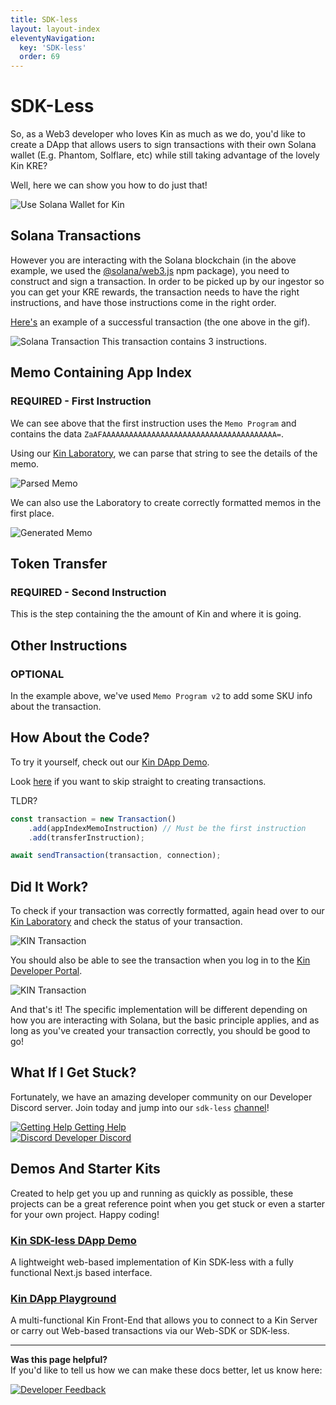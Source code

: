 ```yaml
---
title: SDK-less
layout: layout-index
eleventyNavigation:
  key: 'SDK-less'
  order: 69
---
```


# SDK-Less

So, as a Web3 developer who loves Kin as much as we do, you'd like to create a DApp that allows users to sign transactions with their own Solana wallet (E.g. Phantom, Solflare, etc) while still taking advantage of the lovely Kin KRE?

Well, here we can show you how to do just that!

![Use Solana Wallet for Kin](./images/SDKless-01-intro.gif)

## Solana Transactions

However you are interacting with the Solana blockchain (in the above example, we used the [@solana/web3.js](https://www.npmjs.com/package/@solana/web3.js/v/0.30.8) npm package), you need to construct and sign a transaction. In order to be picked up by our ingestor so you can get your KRE rewards, the transaction needs to have the right instructions, and have those instructions come in the right order.

[Here's](https://explorer.solana.com/tx/5hFUXXZeHsUhsd1B5B4r5WSp3gbNRn9nnjG54S1CawHj3XT9rzWCxiD2GoCMrkC1pPFMJ3ezjujF9FAZZnY2Fq2j) an example of a successful transaction (the one above in the gif).

![Solana Transaction](./images/SDKless-02-transactionInstructions.png)
This transaction contains 3 instructions.

## Memo Containing App Index 
### REQUIRED - First Instruction
We can see above that the first instruction uses the `Memo Program` and contains the data `ZaAFAAAAAAAAAAAAAAAAAAAAAAAAAAAAAAAAAAAAAAA=`.

Using our [Kin Laboratory](https://laboratory.kin.org/memo), we can parse that string to see the details of the memo.

![Parsed Memo](./images/SDKless-03-parse_memo.png)

We can also use the Laboratory to create correctly formatted memos in the first place.

![Generated Memo](./images/SDKless-04-create_memo.png)

## Token Transfer
### REQUIRED - Second Instruction
This is the step containing the the amount of Kin and where it is going.

## Other Instructions
### OPTIONAL
In the example above, we've used `Memo Program v2` to add some SKU info about the transaction.

## How About the Code?
To try it yourself, check out our [Kin DApp Demo](https://github.com/kin-labs/kin-dapp-demo).

Look [here](https://github.com/kin-labs/kin-dapp-demo/blob/master/src/helpers/SDKless/handleSendKin.ts) if you want to skip straight to creating transactions.

TLDR?
```js
const transaction = new Transaction()
    .add(appIndexMemoInstruction) // Must be the first instruction
    .add(transferInstruction);

await sendTransaction(transaction, connection);
```

## Did It Work?
To check if your transaction was correctly formatted, again head over to our [Kin Laboratory](https://laboratory.kin.org/transaction) and check the status of your transaction.

![KIN Transaction](./images/SDKless-05-transaction.png)

You should also be able to see the transaction when you log in to the [Kin Developer Portal](https://portal.kin.org/dashboard).

![KIN Transaction](./images/SDKless-06-transaction_dev_portal.png)

And that's it! The specific implementation will be different depending on how you are interacting with Solana, but the basic principle applies, and as long as you've created your transaction correctly, you should be good to go!

## What If I Get Stuck?

Fortunately, we have an amazing developer community on our Developer Discord server. Join today and jump into our `sdk-less` [channel](https://discord.com/channels/808859554997469244/946095829205266533)!

<div class='navIcons'>
<a href='/essentials/getting-help/'><div class='navIcon'>
    <img class='navIcon-icon invert' alt='Getting Help' src='../../essentials/images/circle-question-regular.svg'>
    <span class='navIcon-text'>Getting Help</span>
  </div></a>
  <a href='https://discord.com/invite/kdRyUNmHDn' target='_blank'><div class='navIcon'>
    <img class='navIcon-icon invert' alt='Discord' src='../../essentials/images/discord-brands.svg'>
    <span class='navIcon-text'>Developer Discord</span>
  </div></a>
</div>


## Demos And Starter Kits
Created to help get you up and running as quickly as possible, these projects can be a great reference point when you get stuck or even a starter for your own project. Happy coding!

### [Kin SDK-less DApp Demo](https://github.com/kin-starters/kin-dapp-sdk-less)
A lightweight web-based implementation of Kin SDK-less with a fully functional Next.js based interface.

### [Kin DApp Playground](https://github.com/kin-starters/kin-dapp-playground)
A multi-functional Kin Front-End that allows you to connect to a Kin Server or carry out Web-based transactions via our Web-SDK or SDK-less.

***
**Was this page helpful?**<br/>
If you'd like to tell us how we can make these docs better, let us know here:

<div class='navIcons'>
  <a href='https://forms.gle/qhjcDJR59v8RJsaY7' target='_blank'><div class='navIcon'>
    <img class='navIcon-icon invert' alt='Developer' src='../../essentials/images/comment-dots-solid.svg'>
    <span class='navIcon-text'>Feedback</span>
  </div></a>
</div>

